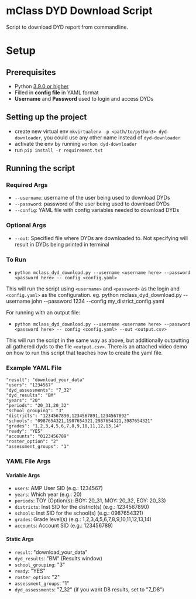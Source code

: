 # mClass DYD Download Script
Script to download DYD report from commandline.

# Setup
## Prerequisites
- Python [3.9.0 or higher](https://www.python.org/downloads/)
- Filled in **config file** in YAML format
- **Username** and **Password** used to login and access DYDs

## Setting up the project
- create new virtual env `mkvirtualenv -p <path/to/python3> dyd-downloader`,
you could use any other name instead of `dyd-downloader`
- activate the env by running `workon dyd-downloader`
- run `pip install -r requirement.txt`

## Running the script
### Required Args
- `--username`: username of the user being used to download DYDs
- `--password`: password of the user being used to download DYDs
- `--config`: YAML file with config variables needed to download DYDs

### Optional Args
- `--out`: Specified file where DYDs are downloaded to. Not specifying will result in DYDs being printed in terminal

### To Run
- `python mclass_dyd_download.py --username <username here> --password <password here> -- config <config.yaml>`

This will run the script using `<username>` and `<password>` as the login and `<config.yaml>` as the configuration.
eg. python mclass_dyd_download.py --username john --password 1234 --config my_district_config.yaml


For running with an output file:
- `python mclass_dyd_download.py --username <username here> --password <password here> -- config <config.yaml> --out <output.csv>`

This will run the script in the same way as above, but additionally outputting all gathered dyds to the file `<output.csv>`.
There is an attached video demo on how to run this script that teaches how to create the yaml file.


### Example YAML File
```
"result": "download_your_data"
"users": "1234567"
"dyd_assessments": "7_32"
"dyd_results": "BM"
"years": "20"
"periods": "20_31,20_32"
"school_grouping": "3"
"districts": "1234567890,1234567891,1234567892"
"schools": "0987654321,1987654321,2987654321,3987654321"
"grades": "1,2,3,4,5,6,7,8,9,10,11,12,13,14"
"ready": "YES"
"accounts": "0123456789"
"roster_option": "2"
"assessment_groups": "1"
```

### YAML File Args

#### Variable Args
- `users`: AMP User SID (e.g.: 1234567)
- `years`: Which year (e.g.: 20)
- `periods`: TOY (Option(s): BOY: 20_31, MOY: 20_32, EOY: 20_33)
- `districts`: Inst SID for the district(s) (e.g.: 1234567890)
- `schools`: Inst SID for the school(s) (e.g.: 0987654321)
- `grades`: Grade level(s) (e.g.: 1,2,3,4,5,6,7,8,9,10,11,12,13,14)
- `accounts`: Account SID (e.g.: 123456789)

#### Static Args
- `result`: "download_your_data"
- `dyd_results`: "BM" (Results window)
- `school_grouping`: "3"
- `ready`: "YES"
- `roster_option`: "2"
- `assessment_groups`: "1"
- `dyd_assessments`: "7_32" (if you want D8 results, set to "7_D8")
